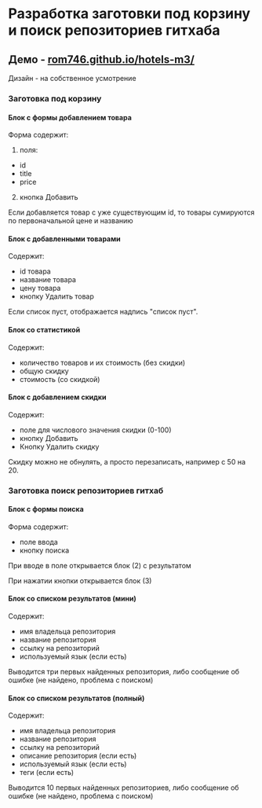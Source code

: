 # Разработка заготовки под корзину и поиск репозиториев гитхаба

## Демо - [rom746.github.io/hotels-m3/](https://rom746.github.io/hotels-m3/)

Дизайн - на собственное усмотрение

### Заготовка под корзину

#### Блок с формы добавлением товара

Форма содержит:

1. поля:

- id
- title
- price

2. кнопка Добавить

Если добавляется товар с уже существующим id, то товары сумируются по первоначальной цене и названию

#### Блок с добавленными товарами

Содержит:

- id товара
- название товара
- цену товара
- кнопку Удалить товар

Если список пуст, отображается надпись "список пуст".

#### Блок со статистикой

Содержит:

- количество товаров и их стоимость (без скидки)
- общую скидку
- стоимость (со скидкой)

#### Блок с добавлением скидки

Содержит:

- поле для числового значения скидки (0-100)
- кнопку Добавить
- Кнопку Удалить скидку

Скидку можно не обнулять, а просто перезаписать, например с 50 на 20.



### Заготовка поиск репозиториев гитхаб

#### Блок с формы поиска

Форма содержит:

- поле ввода
- кнопку поиска

При вводе в поле открывается блок (2) с результатом

При нажатии кнопки открывается блок (3)

#### Блок со списком результатов (мини)

Содержит:

- имя владельца репозитория
- название репозитория
- ссылку на репозиторий
- используемый язык (если есть)

Выводится три первых найденных репозитория, либо сообщение об ошибке (не найдено, проблема с поиском)

#### Блок со списком результатов (полный)

Содержит:

- имя владельца репозитория
- название репозитория
- ссылку на репозиторий
- описание репозитория (если есть)
- используемый язык (если есть)
- теги (если есть)

Выводится 10 первых найденных репозиториев, либо сообщение об ошибке (не найдено, проблема с поиском)
